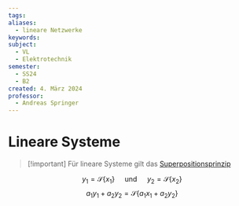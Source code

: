 ```yaml
---
tags: 
aliases:
  - lineare Netzwerke
keywords: 
subject:
  - VL
  - Elektrotechnik
semester:
  - SS24
  - B2
created: 4. März 2024
professor:
  - Andreas Springer
---
```

 

# Lineare Systeme

> [!important] Für lineare Systeme gilt das [Superpositionsprinzip](Superpositionsprinzip.md) 

$$y_1 =\mathcal{S}\left\{x_1\right\} \quad \text { und } \quad y_2=\mathcal{S}\left\{x_2\right\} $$
$$a_1 y_1+a_2 y_2 =\mathcal{S}\left\{a_1 x_1+a_2 y_2\right\}$$
